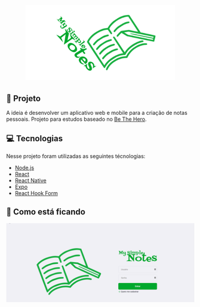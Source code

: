 <h1 align="center">
    <img alt="My Simple Notes" title="My Simple Notes" src="https://github.com/thiagossp/my-simple-notes/blob/master/project/Images/capa-git.png?raw=true" width="400px" />
</h1>

## :pencil: Projeto
A ideia é desenvolver um aplicativo web e mobile para a criação de notas pessoais. Projeto para estudos baseado no  [Be The Hero](https://github.com/thiagossp/be-the-hero).

## :computer: Tecnologias

Nesse projeto foram utilizadas as seguintes técnologias:

- [Node.js](https://nodejs.org/en/)
- [React](https://reactjs.org)
- [React Native](https://facebook.github.io/react-native/)
- [Expo](https://expo.io/)
- [React Hook Form](https://react-hook-form.com/)

## :eyes: Como está ficando

<p align="center"><img alt="My Simple Notes" title="My Simple Notes" src="https://github.com/thiagossp/my-simple-notes/blob/master/project/Images/mySimpleNotes2.gif?raw=true"/></p>
